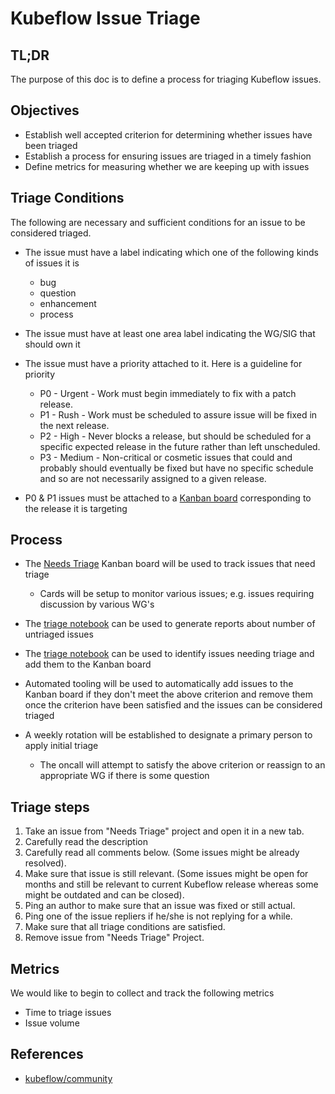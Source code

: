 # Kubeflow Issue Triage

## TL;DR

The purpose of this doc is to define a process for triaging Kubeflow issues.

## Objectives

- Establish well accepted criterion for determining whether issues have been triaged
- Establish a process for ensuring issues are triaged in a timely fashion
- Define metrics for measuring whether we are keeping up with issues

## Triage Conditions

The following are necessary and sufficient conditions for an issue to be considered triaged.

- The issue must have a label indicating which one of the following kinds of issues it is

  - bug
  - question
  - enhancement
  - process

- The issue must have at least one area label indicating the WG/SIG that should own it

- The issue must have a priority attached to it. Here is a guideline for priority

  - P0 - Urgent - Work must begin immediately to fix with a patch release.
  - P1 - Rush - Work must be scheduled to assure issue will be fixed in the next release.
  - P2 - High - Never blocks a release, but should be scheduled for a specific expected release in the future rather than left unscheduled.
  - P3 - Medium - Non-critical or cosmetic issues that could and probably should eventually be fixed but have no specific schedule and so are not necessarily assigned to a given release.

- P0 & P1 issues must be attached to a [Kanban board](https://github.com/orgs/kubeflow/projects) corresponding to the release it is targeting

## Process

- The [Needs Triage](https://github.com/orgs/kubeflow/projects/26) Kanban board will be used to track issues that need triage

  - Cards will be setup to monitor various issues; e.g. issues requiring discussion by various WG's

- The [triage notebook](https://github.com/kubeflow/code-intelligence/blob/master/py/code_intelligence/triage.ipynb) can be used to generate reports about number of untriaged issues

- The [triage notebook](https://github.com/kubeflow/code-intelligence/blob/master/py/code_intelligence/triage.ipynb) can be used to identify issues needing triage and add them to the Kanban board

- Automated tooling will be used to automatically add issues to the Kanban board if they don't meet the above criterion and remove them once the criterion have
  been satisfied and the issues can be considered triaged

- A weekly rotation will be established to designate a primary person to apply initial triage

  - The oncall will attempt to satisfy the above criterion or reassign to an appropriate WG if there is some question

## Triage steps

1. Take an issue from "Needs Triage" project and open it in a new tab.
2. Carefully read the description
3. Carefully read all comments below. (Some issues might be already resolved).
4. Make sure that issue is still relevant. (Some issues might be open for months and still be relevant to current Kubeflow release whereas some might be outdated and can be closed).
5. Ping an author to make sure that an issue was fixed or still actual.
6. Ping one of the issue repliers if he/she is not replying for a while.
7. Make sure that all triage conditions are satisfied.
8. Remove issue from "Needs Triage" Project.

## Metrics

We would like to begin to collect and track the following metrics

- Time to triage issues
- Issue volume

## References

- [kubeflow/community](https://github.com/kubeflow/community/issues/280)
